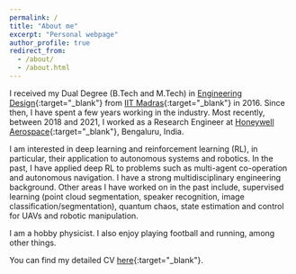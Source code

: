 ```yaml
---
permalink: /
title: "About me"
excerpt: "Personal webpage"
author_profile: true
redirect_from: 
  - /about/
  - /about.html
---
```


I received my Dual Degree (B.Tech and M.Tech) in [Engineering Design](https://ed.iitm.ac.in){:target="_blank"} from [IIT Madras](https://www.iitm.ac.in/){:target="_blank"} in 2016. Since then, I have spent a few years working in the industry. Most recently, between 2018 and 2021, I worked as a Research Engineer at [Honeywell Aerospace](https://aerospace.honeywell.com){:target="_blank"}, Bengaluru, India.

I am interested in deep learning and reinforcement learning (RL), in particular, their application to autonomous systems and robotics. In the past, I have applied deep RL to problems such as multi-agent co-operation and autonomous navigation. I have a strong multidisciplinary engineering background. Other areas I have worked on in the past include, supervised learning (point cloud segmentation, speaker recognition, image classification/segmentation), quantum chaos, state estimation and control for UAVs and robotic manipulation.

I am a hobby physicist. I also enjoy playing football and running, among other things.   

You can find my detailed CV [here](https://adi3e08.github.io/files/cv.pdf){:target="_blank"}.
